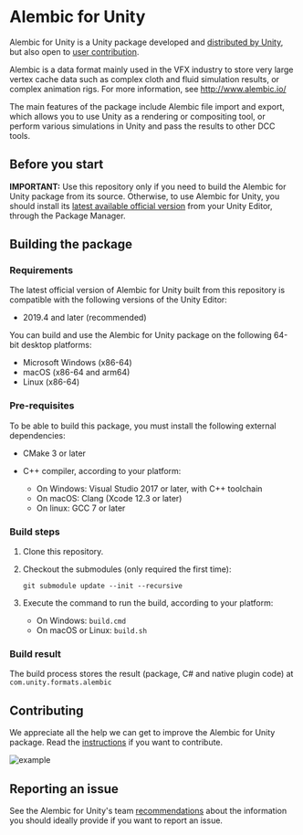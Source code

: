 # Alembic for Unity

Alembic for Unity is a Unity package developed and [distributed by Unity](https://docs.unity3d.com/Packages/com.unity.formats.alembic@latest), but also open to [user contribution](CONTRIBUTIONS.md).

Alembic is a data format mainly used in the VFX industry to store very large vertex cache data such as complex cloth and fluid simulation results, or complex animation rigs. For more information, see http://www.alembic.io/

The main features of the package include Alembic file import and export, which allows you to use Unity as a rendering or compositing tool, or perform various simulations in Unity and pass the results to other DCC tools.

## Before you start

**IMPORTANT:** Use this repository only if you need to build the Alembic for Unity package from its source. Otherwise, to use Alembic for Unity, you should install its [latest available official version](https://docs.unity3d.com/Packages/com.unity.formats.alembic@latest) from your Unity Editor, through the Package Manager.

## Building the package

### Requirements

The latest official version of Alembic for Unity built from this repository is compatible with the following versions of the Unity Editor:
- 2019.4 and later (recommended)

You can build and use the Alembic for Unity package on the following 64-bit desktop platforms:
- Microsoft Windows (x86-64)
- macOS (x86-64 and arm64)
- Linux (x86-64)

### Pre-requisites

To be able to build this package, you must install the following external dependencies:

- CMake 3 or later

- C++ compiler, according to your platform:
  - On Windows: Visual Studio 2017 or later, with C++ toolchain
  - On macOS: Clang (Xcode 12.3 or later)
  - On linux: GCC 7 or later

### Build steps

1. Clone this repository.

1. Checkout the submodules (only required the first time):

    `git submodule update --init --recursive`

1. Execute the command to run the build, according to your platform:
    - On Windows: `build.cmd`
    - On macOS or Linux: `build.sh`

### Build result

The build process stores the result (package, C# and native plugin code) at `com.unity.formats.alembic`

## Contributing

We appreciate all the help we can get to improve the Alembic for Unity package. Read the [instructions](CONTRIBUTIONS.md) if you want to contribute.

![example](Screenshots/alembic_example.gif)

## Reporting an issue

See the Alembic for Unity's team [recommendations](ISSUE_TEMPLATE.md) about the information you should ideally provide if you want to report an issue.
